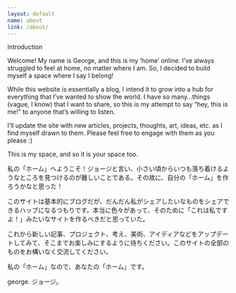 ```yaml
---
layout: default
name: about
link: /about/
---
```


Introduction

Welcome!  My name is George, and this is my ‘home’ online.  I’ve always struggled to feel at home, no matter where I am. So, I decided to build myself a space where I say I belong!  

While this website is essentially a blog, I intend it to grow into a hub for everything that I’ve wanted to show the world.  I have so many…things (vague, I know) that I want to share, so this is my attempt to say “hey, this is me!” to anyone that’s willing to listen.  

I’ll update the site with new articles, projects, thoughts, art, ideas, etc. as I find myself drawn to them.  Please feel free to engage with them as you please :) 

This is my space, and so it is your space too.  

私の「ホーム」へようこそ！ジョージと言い、小さい頃からいつも落ち着けるようなところを見つけるのが難しいことである。その故に、自分の「ホーム」を作ろうかなと思った！

このサイトは基本的にブログだが、だんだん私がシェアしたいなものをシェアできるハッブになるつもりです。本当に色々があって、そのために「これは私ですよ！」みたいなサイトを作るべきだと思っていた。

これから新しい記事、プロジェクト、考え、美術、アイディアなどをアップデートしてみて、そこまでお楽しみにするように待ちください。このサイトの全部のものをお構いなく交流してください。

私の「ホーム」なので、あなたの「ホーム」です。

george.
ジョージ。